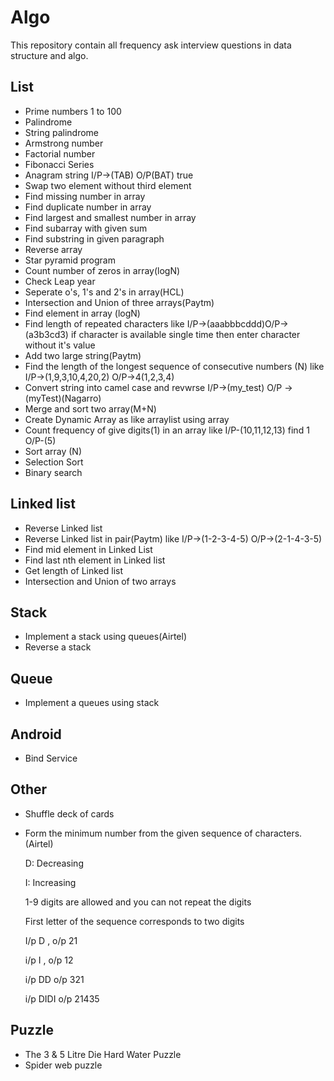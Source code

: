 # Algo

This repository contain all frequency ask interview questions in data structure and algo.

## List
- Prime numbers 1 to 100
- Palindrome
- String palindrome
- Armstrong number
- Factorial number
- Fibonacci Series
- Anagram string I/P->(TAB) O/P(BAT) true
- Swap two element without third element
- Find missing number in array
- Find duplicate number in array
- Find largest and smallest number in array
- Find subarray with given sum
- Find substring in given paragraph
- Reverse array 
- Star pyramid program
- Count number of zeros in array(logN)
- Check Leap year
- Seperate o's, 1's and 2's in array(HCL)
- Intersection and Union of three arrays(Paytm)
- Find element in array (logN) 
- Find length of repeated characters like I/P->(aaabbbcddd)O/P->(a3b3cd3)
	if character is available single time then enter character without it's value
- Add two large string(Paytm)
- Find the length of the longest sequence of consecutive numbers (N) like I/P->(1,9,3,10,4,20,2) O/P->4(1,2,3,4)
- Convert string into camel case and revwrse I/P->(my_test) O/P ->(myTest)(Nagarro)
- Merge and sort two array(M+N)
- Create Dynamic Array as like arraylist using array
- Count frequency of give digits(1) in an array like I/P-(10,11,12,13) find 1 O/P-(5)
- Sort array (N)
- Selection Sort
- Binary search

## Linked list
- Reverse Linked list
- Reverse Linked list in pair(Paytm) like I/P->(1-2-3-4-5) O/P->(2-1-4-3-5)
- Find mid element in Linked List 
- Find last nth element in Linked list
- Get length of Linked list
- Intersection and Union of two arrays

## Stack
- Implement a stack using queues(Airtel)
- Reverse a stack

## Queue
- Implement a queues using stack

## Android
- Bind Service 

## Other
- Shuffle deck of cards
- Form the minimum number from the given sequence of characters.(Airtel)
	
	D: Decreasing
	
	I: Increasing
	
	1-9 digits are allowed and you can not repeat the digits
	
	First letter of the sequence corresponds to two digits

	I/p D , o/p  21
	
	i/p I , o/p  12
	
	i/p DD  o/p 321
	
	i/p DIDI  o/p 21435
	
## Puzzle
- The 3 & 5 Litre Die Hard Water Puzzle
- Spider web puzzle

